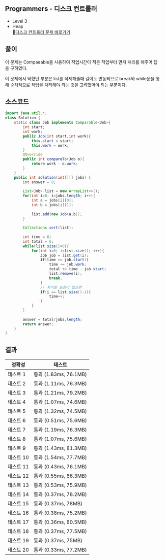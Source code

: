 ## Programmers - 디스크 컨트롤러 
- Level 3 
- Heap  
🔗[디스크 컨트롤러 문제 바로가기](https://programmers.co.kr/learn/courses/30/lessons/42627)



## 풀이

이 문제는 Compaeable을 사용하여 작업시간이 적은 작업부터 먼저 처리를 해주어 답을 구하였다.

이 문제에서 막혔던 부분은 list를 삭제해줄때 길이도 변동되므로 break와 while문을 통해 순차적으로 작업을 처리해야 되는 것을 고려했어야 되는 부분이다.


## 소스코드
~~~java
import java.util.*;
class Solution {
    static class Job implements Comparable<Job>{
        int start;
        int work;
        public Job(int start,int work){
            this.start = start;
            this.work = work;
        }
        @Override
        public int compareTo(Job o){
            return work - o.work;
        }
    }
    public int solution(int[][] jobs) {
        int answer = 0;
        
        List<Job> list = new ArrayList<>();
        for(int i=0; i<jobs.length; i++){
            int a = jobs[i][0];
            int b = jobs[i][1];
            
            list.add(new Job(a,b));
        }
        
        Collections.sort(list);
        
        int time = 0;
        int total = 0;
        while(list.size()>0){
            for(int i=0; i<list.size(); i++){
                Job job = list.get(i);
                if(time >= job.start){
                    time += job.work;
                    total += time - job.start;
                    list.remove(i);
                    break;
                }
                // 처리할 요청이 없으면 
                if(i == list.size()-1){
                    time++;
                }
            }
        }
        
        answer = total/jobs.length;
        return answer;
    }
}
~~~

## 결과 

| 정확성  | 테스트 |
|----|----|
|테스트 1 |	통과 (1.83ms, 76.1MB)|
|테스트 2 |	통과 (1.11ms, 76.3MB)|
|테스트 3 |	통과 (1.21ms, 79.2MB)|
|테스트 4 |	통과 (1.07ms, 74.6MB)|
|테스트 5 |	통과 (1.32ms, 74.5MB)|
|테스트 6 |	통과 (0.51ms, 75.6MB)|
|테스트 7 |	통과 (1.19ms, 76.3MB)|
|테스트 8 |	통과 (1.07ms, 75.6MB)|
|테스트 9 |	통과 (1.43ms, 81.3MB)|
|테스트 10 |	통과 (1.54ms, 77.7MB)|
|테스트 11 |	통과 (0.43ms, 76.1MB)|
|테스트 12 |	통과 (0.55ms, 66.3MB)|
|테스트 13 |	통과 (0.53ms, 75.9MB)|
|테스트 14 |	통과 (0.37ms, 76.2MB)|
|테스트 15 |	통과 (0.37ms, 78MB)|
|테스트 16 |	통과 (0.38ms, 75.2MB)|
|테스트 17 |	통과 (0.36ms, 80.5MB)|
|테스트 18 |	통과 (0.37ms, 77.5MB)|
|테스트 19 |	통과 (0.37ms, 75MB)|
|테스트 20 |	통과 (0.33ms, 77.2MB)|